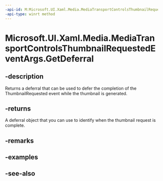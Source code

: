 ```yaml
---
-api-id: M:Microsoft.UI.Xaml.Media.MediaTransportControlsThumbnailRequestedEventArgs.GetDeferral
-api-type: winrt method
---
```


<!-- Method syntax
public Windows.Foundation.Deferral GetDeferral()
-->

# Microsoft.UI.Xaml.Media.MediaTransportControlsThumbnailRequestedEventArgs.GetDeferral

## -description
Returns a deferral that can be used to defer the completion of the ThumbnailRequested event while the thumbnail is generated.

## -returns
A deferral object that you can use to identify when the thumbnail request is complete.

## -remarks

## -examples

## -see-also
